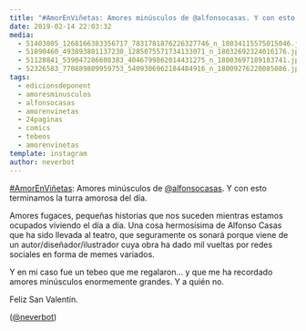 ```yaml
---
title: "#AmorEnViñetas: Amores minúsculos de @alfonsocasas. Y con esto terminamos la turra amorosa del día"
date: 2019-02-14 22:03:32
media: 
  - 51403805_1268166383356717_7831781876226327746_n_18034115575015046.jpg
  - 51890460_493893801137230_1285075571734133071_n_18032692324016176.jpg
  - 51128841_539047286608383_4046799862014431275_n_18003697189183741.jpg
  - 52326583_770889809959753_5409306962184484916_n_18009276220085086.jpg
tags: 
  - edicionsdeponent
  - amoresminusculos
  - alfonsocasas
  - amorenvinetas
  - 24paginas
  - comics
  - tebeos
  - amorenvinetas
template: instagram
author: neverbot
---
```


[#AmorEnViñetas](/tags/amorenvinetas): Amores minúsculos de [@alfonsocasas](https://instagram.com/alfonsocasas). Y con esto terminamos la turra amorosa del día.


Amores fugaces, pequeñas historias que nos suceden mientras estamos ocupados viviendo el día a día. Una cosa hermosísima de Alfonso Casas que ha sido llevada al teatro, que seguramente os sonará porque viene de un autor/diseñador/ilustrador cuya obra ha dado mil vueltas por redes sociales en forma de memes variados.


Y en mi caso fue un tebeo que me regalaron... y que me ha recordado amores minúsculos enormemente grandes. Y a quién no.


Feliz San Valentín.


([@neverbot](https://instagram.com/neverbot))
